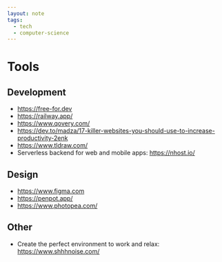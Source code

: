 ```yaml
---
layout: note
tags:
  - tech
  - computer-science
---
```


# Tools

## Development

- https://free-for.dev
- https://railway.app/
- https://www.qovery.com/
- https://dev.to/madza/17-killer-websites-you-should-use-to-increase-productivity-2enk
- https://www.tldraw.com/
- Serverless backend for web and mobile apps: https://nhost.io/

## Design

- https://www.figma.com
- https://penpot.app/
- https://www.photopea.com/

## Other

- Create the perfect environment to work and relax: https://www.shhhnoise.com/
